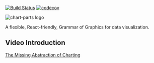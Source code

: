 [![Build Status](https://img.shields.io/endpoint.svg?url=https%3A%2F%2Factions-badge.atrox.dev%2Fmicrosoft%2Fchart-parts%2Fbadge%3Fref%3Dmain&style=flat)](https://actions-badge.atrox.dev/microsoft/chart-parts/goto?ref=main)
[![codecov](https://codecov.io/gh/microsoft/chart-parts/branch/main/graph/badge.svg)](https://codecov.io/gh/microsoft/chart-parts)

![chart-parts logo](./assets/logo/logo-nobg-scaled.png)

A flexible, React-friendly, Grammar of Graphics for data visualization.

## Video Introduction

[The Missing Abstraction of Charting](https://www.youtube.com/watch?v=qqffsEHKMcM)
